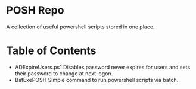# POSH Repo
A collection of useful powershell scripts stored in one place.

Table of Contents
=================

* ADExpireUsers.ps1
    Disables password never expires for users and sets their password to change at next logon.
* BatExePOSH
    Simple command to run powershell scripts via batch.
